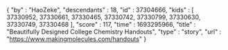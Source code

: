{
  "by" : "HaoZeke",
  "descendants" : 18,
  "id" : 37304666,
  "kids" : [ 37330952, 37330661, 37330465, 37330742, 37330799, 37330630, 37330749, 37330468 ],
  "score" : 117,
  "time" : 1693295966,
  "title" : "Beautifully Designed College Chemistry Handouts",
  "type" : "story",
  "url" : "https://www.makingmolecules.com/handouts"
}
